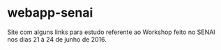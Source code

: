 # webapp-senai

Site com alguns links para estudo referente ao Workshop feito no SENAI nos dias 21 à 24 de junho de 2016.
